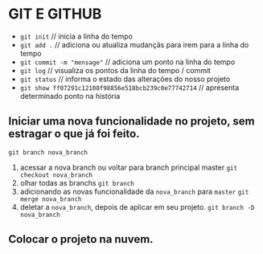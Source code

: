 # GIT E GITHUB

- `git init` // inicia a linha do tempo
- `git add .` // adiciona ou atualiza mudançãs para irem para a linha do tempo
- `git commit -m "mensage"` // adiciona um ponto na linha do tempo
- `git log` // visualiza os pontos da linha do tempo / commit
- `git status` // informa o estado das alterações do nosso projeto
- `git show ff07291c12108f98856e518bcb239c0e77742714` // apresenta determinado ponto na história

## Iniciar uma nova funcionalidade no projeto, sem estragar o que já foi feito.
`git branch nova_branch`
1. acessar a nova branch ou voltar para branch principal master
`git checkout nova_branch`
2. olhar todas as branchs
`git branch`
3. adicionando as novas funcionalidade da `nova_branch` para `master`
`git merge nova_branch`
4. deletar a `nova_branch`, depois de aplicar em seu projeto.
`git branch -D nova_branch`

## Colocar o projeto na nuvem.
